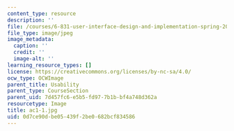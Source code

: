 ```yaml
---
content_type: resource
description: ''
file: /courses/6-831-user-interface-design-and-implementation-spring-2011/0d7ce90dbe05439f2be0682bcf834586_ac1-1.jpg
file_type: image/jpeg
image_metadata:
  caption: ''
  credit: ''
  image-alt: ''
learning_resource_types: []
license: https://creativecommons.org/licenses/by-nc-sa/4.0/
ocw_type: OCWImage
parent_title: Usability
parent_type: CourseSection
parent_uid: 7d457fc6-e5b5-fd97-7b1b-bf4a748d362a
resourcetype: Image
title: ac1-1.jpg
uid: 0d7ce90d-be05-439f-2be0-682bcf834586
---
```

